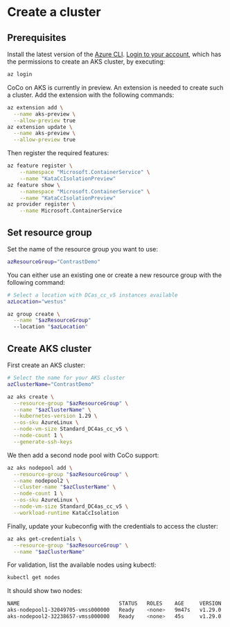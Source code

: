 # Create a cluster

## Prerequisites

Install the latest version of the [Azure CLI](https://docs.microsoft.com/en-us/cli/azure/).
[Login to your account](https://docs.microsoft.com/en-us/cli/azure/authenticate-azure-cli), which has
the permissions to create an AKS cluster, by executing:

```bash
az login
```

CoCo on AKS is currently in preview. An extension is needed to create such a cluster. Add the
extension with the following commands:

```bash
az extension add \
  --name aks-preview \
  --allow-preview true
az extension update \
  --name aks-preview \
  --allow-preview true
```

Then register the required features:

```bash
az feature register \
    --namespace "Microsoft.ContainerService" \
    --name "KataCcIsolationPreview"
az feature show \
    --namespace "Microsoft.ContainerService" \
    --name "KataCcIsolationPreview"
az provider register \
    --name Microsoft.ContainerService
```

## Set resource group

Set the name of the resource group you want to use:

```bash
azResourceGroup="ContrastDemo"
```

You can either use an existing one or create a new resource group with the following command:

```bash
# Select a location with DCas_cc_v5 instances available
azLocation="westus"

az group create \
  --name "$azResourceGroup"
  --location "$azLocation"
```

## Create AKS cluster

First create an AKS cluster:

```sh
# Select the name for your AKS cluster
azClusterName="ContrastDemo"

az aks create \
  --resource-group "$azResourceGroup" \
  --name "$azClusterName" \
  --kubernetes-version 1.29 \
  --os-sku AzureLinux \
  --node-vm-size Standard_DC4as_cc_v5 \
  --node-count 1 \
  --generate-ssh-keys
```

We then add a second node pool with CoCo support:

```bash
az aks nodepool add \
  --resource-group "$azResourceGroup" \
  --name nodepool2 \
  --cluster-name "$azClusterName" \
  --node-count 1 \
  --os-sku AzureLinux \
  --node-vm-size Standard_DC4as_cc_v5 \
  --workload-runtime KataCcIsolation
```

Finally, update your kubeconfig with the credentials to access the cluster:

```bash
az aks get-credentials \
  --resource-group "$azResourceGroup" \
  --name "$azClusterName"
```

For validation, list the available nodes using kubectl:

```bash
kubectl get nodes
```

It should show two nodes:

```bash
NAME                                STATUS   ROLES    AGE     VERSION
aks-nodepool1-32049705-vmss000000   Ready    <none>   9m47s   v1.29.0
aks-nodepool2-32238657-vmss000000   Ready    <none>   45s     v1.29.0
```
